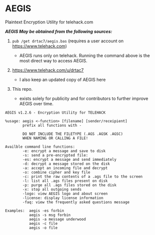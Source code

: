 # AEGIS
Plaintext Encryption Utility for telehack.com

***AEGIS May be obtained from the following sources:***

1. `pub /get drtac7/aegis.bas` (requires a user account on https://www.telehack.com)
    - AEGIS runs only on telehack. Running the command above is the most direct way to access AEGIS. 

2. https://www.telehack.com/u/drtac7
   - I also keep an updated copy of AEGIS here

3. This repo. 
   - exists solely for publicity and for contributors to further improve AEGIS over time.

```
AEGIS v1.2.6 - Encryption Utility for TELEHACK            
                                                             
%usage: aegis <-function> [filename] [sender/receipient]       
        prefix all functions with -                            
                                                             
        DO NOT INCLUDE THE FILETYPE (.AGS .AGSK .AGSC)         
        WHEN NAMING OR CALLING A FILE!                         
                                                             
Availble command line functions:                               
        -e: encrypt a message and save to disk                 
        -s: send a pre-encrypted file:                         
        -es: encrypt a message and send immediately            
        -d: decrypt a message stored on the disk               
        -a: accept an incoming file and decrypt                
        -o: combine cipher and key file                        
        -c: print the raw contents of a .ags file to the screen
        -l: list all .ags files present on disk                
        -p: purge all .ags files stored on the disk            
        -x: stop all outgoing sends                            
        -logo: view AEGIS logo and about screen                
        -license: display license information                  
        -faq: view the frequently asked questions message      
                                                             
Examples:  aegis -es forbin                                    
           aegis -s msg forbin                                 
           aegis -a message underwood                          
           aegis -c file                                       
           aegis -o file                                       
  
           

